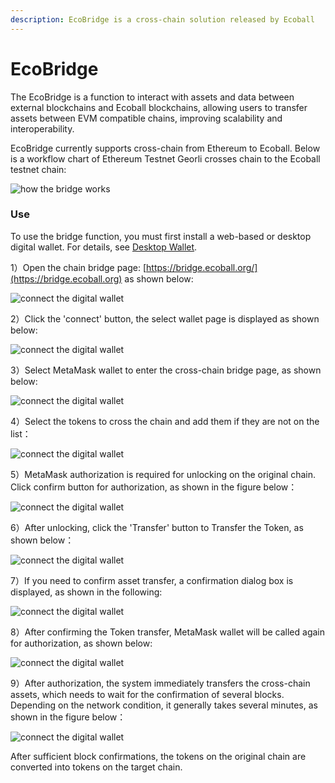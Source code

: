 ```yaml
---
description: EcoBridge is a cross-chain solution released by Ecoball
---
```


# EcoBridge

The EcoBridge is a function to interact with assets and data between external blockchains and Ecoball blockchains, allowing users to transfer assets between EVM compatible chains, improving scalability and interoperability.

EcoBridge currently supports cross-chain from Ethereum to Ecoball. Below is a workflow chart of Ethereum Testnet Georli crosses chain to the Ecoball testnet chain:

![how the bridge works](../.gitbook/assets/bridge.png)

### Use

To use the bridge function, you must first install a web-based or desktop digital wallet. For details, see [Desktop Wallet](../for-users/digital-wallet/web-digital-wallet.md).

1）Open the chain bridge page: [https://bridge.ecoball.org/](https://bridge.ecoball.org) as shown below:

![connect the digital wallet](../.gitbook/assets/crosschain-eth-01.png)

2）Click the 'connect' button, the select wallet page is displayed as shown below:

![connect the digital wallet](../.gitbook/assets/crosschain-eth-02.png)

3）Select MetaMask wallet to enter the cross-chain bridge page, as shown below:

![connect the digital wallet](../.gitbook/assets/crosschain-eth-03.png)

4）Select the tokens to cross the chain and add them if they are not on the list：

![connect the digital wallet](../.gitbook/assets/crosschain-eth-04.png)

5）MetaMask authorization is required for unlocking on the original chain. Click confirm button for authorization, as shown in the figure below：

![connect the digital wallet](../.gitbook/assets/crosschain-eth-05.png)

6）After unlocking, click the 'Transfer' button to Transfer the Token, as shown below：

![connect the digital wallet](../.gitbook/assets/crosschain-eth-06.png)

7）If you need to confirm asset transfer, a confirmation dialog box is displayed, as shown in the following:

![connect the digital wallet](../.gitbook/assets/crosschain-eth-07.png)

8）After confirming the Token transfer, MetaMask wallet will be called again for authorization, as shown below:

![connect the digital wallet](../.gitbook/assets/crosschain-eth-08.png)

9）After authorization, the system immediately transfers the cross-chain assets, which needs to wait for the confirmation of several blocks. Depending on the network condition, it generally takes several minutes, as shown in the figure below：

![connect the digital wallet](../.gitbook/assets/crosschain-eth-09.png)

After sufficient block confirmations, the tokens on the original chain are converted into tokens on the target chain.
